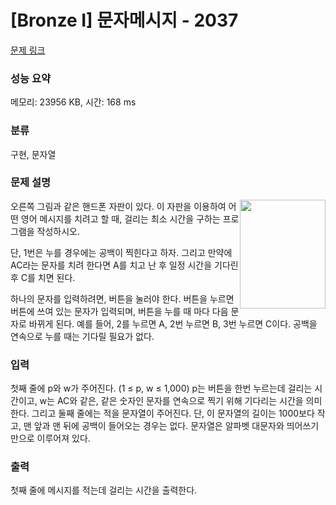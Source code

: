 # [Bronze I] 문자메시지 - 2037 

[문제 링크](https://www.acmicpc.net/problem/2037) 

### 성능 요약

메모리: 23956 KB, 시간: 168 ms

### 분류

구현, 문자열

### 문제 설명

<p><img alt="" src="https://onlinejudgeimages.s3-ap-northeast-1.amazonaws.com/upload/201007/sms.png" style="height: 174px; width: 137px; float: right;">오른쪽 그림과 같은 핸드폰 자판이 있다. 이 자판을 이용하여 어떤 영어 메시지를 치려고 할 때, 걸리는 최소 시간을 구하는 프로그램을 작성하시오.</p>

<p>단, 1번은 누를 경우에는 공백이 찍힌다고 하자. 그리고 만약에 AC라는 문자를 치려 한다면 A를 치고 난 후 일정 시간을 기다린 후 C를 치면 된다.</p>

<p>하나의 문자를 입력하려면, 버튼을 눌러야 한다. 버튼을 누르면 버튼에 쓰여 있는 문자가 입력되며, 버튼을 누를 때 마다 다음 문자로 바뀌게 된다. 예를 들어, 2를 누르면 A, 2번 누르면 B, 3번 누르면 C이다. 공백을 연속으로 누를 때는 기다릴 필요가 없다.</p>

### 입력 

 <p>첫째 줄에 p와 w가 주어진다. (1 ≤ p, w ≤ 1,000) p는 버튼을 한번 누르는데 걸리는 시간이고, w는 AC와 같은, 같은 숫자인 문자를 연속으로 찍기 위해 기다리는 시간을 의미한다. 그리고 둘째 줄에는 적을 문자열이 주어진다. 단, 이 문자열의 길이는 1000보다 작고, 맨 앞과 맨 뒤에 공백이 들어오는 경우는 없다. 문자열은 알파벳 대문자와 띄어쓰기만으로 이루어져 있다.</p>

### 출력 

 <p>첫째 줄에 메시지를 적는데 걸리는 시간을 출력한다.</p>

